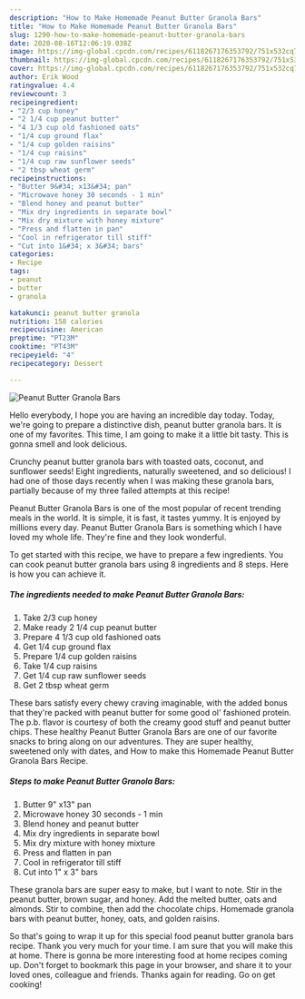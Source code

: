 ```yaml
---
description: "How to Make Homemade Peanut Butter Granola Bars"
title: "How to Make Homemade Peanut Butter Granola Bars"
slug: 1290-how-to-make-homemade-peanut-butter-granola-bars
date: 2020-08-16T12:06:19.038Z
image: https://img-global.cpcdn.com/recipes/6118267176353792/751x532cq70/peanut-butter-granola-bars-recipe-main-photo.jpg
thumbnail: https://img-global.cpcdn.com/recipes/6118267176353792/751x532cq70/peanut-butter-granola-bars-recipe-main-photo.jpg
cover: https://img-global.cpcdn.com/recipes/6118267176353792/751x532cq70/peanut-butter-granola-bars-recipe-main-photo.jpg
author: Erik Wood
ratingvalue: 4.4
reviewcount: 3
recipeingredient:
- "2/3 cup honey"
- "2 1/4 cup peanut butter"
- "4 1/3 cup old fashioned oats"
- "1/4 cup ground flax"
- "1/4 cup golden raisins"
- "1/4 cup raisins"
- "1/4 cup raw sunflower seeds"
- "2 tbsp wheat germ"
recipeinstructions:
- "Butter 9&#34; x13&#34; pan"
- "Microwave honey 30 seconds - 1 min"
- "Blend honey and peanut butter"
- "Mix dry ingredients in separate bowl"
- "Mix dry mixture with honey mixture"
- "Press and flatten in pan"
- "Cool in refrigerator till stiff"
- "Cut into 1&#34; x 3&#34; bars"
categories:
- Recipe
tags:
- peanut
- butter
- granola

katakunci: peanut butter granola 
nutrition: 158 calories
recipecuisine: American
preptime: "PT23M"
cooktime: "PT43M"
recipeyield: "4"
recipecategory: Dessert

---
```



![Peanut Butter Granola Bars](https://img-global.cpcdn.com/recipes/6118267176353792/751x532cq70/peanut-butter-granola-bars-recipe-main-photo.jpg)

Hello everybody, I hope you are having an incredible day today. Today, we're going to prepare a distinctive dish, peanut butter granola bars. It is one of my favorites. This time, I am going to make it a little bit tasty. This is gonna smell and look delicious.

Crunchy peanut butter granola bars with toasted oats, coconut, and sunflower seeds! Eight ingredients, naturally sweetened, and so delicious! I had one of those days recently when I was making these granola bars, partially because of my three failed attempts at this recipe!

Peanut Butter Granola Bars is one of the most popular of recent trending meals in the world. It is simple, it is fast, it tastes yummy. It is enjoyed by millions every day. Peanut Butter Granola Bars is something which I have loved my whole life. They're fine and they look wonderful.


To get started with this recipe, we have to prepare a few ingredients. You can cook peanut butter granola bars using 8 ingredients and 8 steps. Here is how you can achieve it.

<!--inarticleads1-->

##### The ingredients needed to make Peanut Butter Granola Bars:

1. Take 2/3 cup honey
1. Make ready 2 1/4 cup peanut butter
1. Prepare 4 1/3 cup old fashioned oats
1. Get 1/4 cup ground flax
1. Prepare 1/4 cup golden raisins
1. Take 1/4 cup raisins
1. Get 1/4 cup raw sunflower seeds
1. Get 2 tbsp wheat germ


These bars satisfy every chewy craving imaginable, with the added bonus that they&#39;re packed with peanut butter for some good ol&#39; fashioned protein. The p.b. flavor is courtesy of both the creamy good stuff and peanut butter chips. These healthy Peanut Butter Granola Bars are one of our favorite snacks to bring along on our adventures. They are super healthy, sweetened only with dates, and How to make this Homemade Peanut Butter Granola Bars Recipe. 

<!--inarticleads2-->

##### Steps to make Peanut Butter Granola Bars:

1. Butter 9&#34; x13&#34; pan
1. Microwave honey 30 seconds - 1 min
1. Blend honey and peanut butter
1. Mix dry ingredients in separate bowl
1. Mix dry mixture with honey mixture
1. Press and flatten in pan
1. Cool in refrigerator till stiff
1. Cut into 1&#34; x 3&#34; bars


These granola bars are super easy to make, but I want to note. Stir in the peanut butter, brown sugar, and honey. Add the melted butter, oats and almonds. Stir to combine, then add the chocolate chips. Homemade granola bars with peanut butter, honey, oats, and golden raisins. 

So that's going to wrap it up for this special food peanut butter granola bars recipe. Thank you very much for your time. I am sure that you will make this at home. There is gonna be more interesting food at home recipes coming up. Don't forget to bookmark this page in your browser, and share it to your loved ones, colleague and friends. Thanks again for reading. Go on get cooking!
